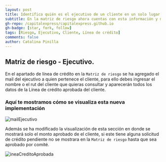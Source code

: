 ```yaml
---
layout: post
title: Identifica quién es el ejecutivo de un cliente en un solo lugar
subtitle: En la matriz de riesgo ahora cuentas con esta información y más.
gh-repo: /capitalexpress/capitalexpress.github.io
gh-badge: [star, fork, follow]
tags: [Riesgo, Ejecutivo, Cliente, Línea de crédito]
comments: false
author: Catalina Pinilla
---
```


## Matriz de riesgo - Ejecutivo.

En el apartado de línea de crédito en la `Matriz de riesgo` se ha agregado el mail del ejecutivo a quien pertenece el cliente, para ello debes ingresar el nombre o el rut del cliente que quieras consultar y aparecerán todos los datos de la Línea de crédito aprobada del cliente.

### Aquí te mostramos cómo se visualiza esta nueva implementación

![mailEjecutivo](https://cdn.capitalexpress.cl/img/2025-08-25-mail-ejecutivo-1.jpg)

Además se ha modificado la visualización de esta sección en donde se mostrará solo el monto aprobado de el cliente, si este tiene alguna solicitud de crédito pendiente no se mostrara en la `Matriz de riesgo` hasta que sea aprobado por comité.

![ineaCreditoAprobada](https://cdn.capitalexpress.cl/img/2025-08-25-linea-credito-aporbada.jpg)
